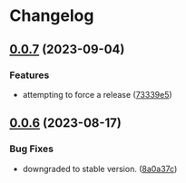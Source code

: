 # Changelog

## [0.0.7](https://github.com/cardano-foundation/merkle-tree-java/compare/v0.0.6...v0.0.7) (2023-09-04)


### Features

* attempting to force a release ([73339e5](https://github.com/cardano-foundation/merkle-tree-java/commit/73339e5fe8c71751a735934f65325862545ea6d8))

## [0.0.6](https://github.com/cardano-foundation/merkle-tree-java/compare/0.0.5...v0.0.6) (2023-08-17)


### Bug Fixes

* downgraded to stable version. ([8a0a37c](https://github.com/cardano-foundation/merkle-tree-java/commit/8a0a37cd7b0e541e85e2b10d67e9bc887115ba7d))
